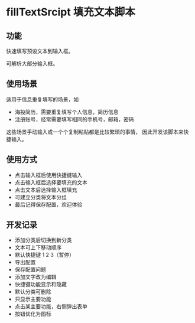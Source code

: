 # fillTextSrcipt 填充文本脚本

## 功能
快速填写预设文本到输入框。

可解析大部分输入框。

## 使用场景
适用于信息重复填写的场景，如
- 海投简历，需要重复填写个人信息，简历信息
- 注册账号，经常需要填写相同的手机号，邮箱，密码

这些场景手动输入或一个个复制粘贴都是比较繁琐的事情，
因此开发该脚本来快捷输入。

## 使用方式
- 点击输入框后使用快捷键输入
- 点击输入框后选择要填充的文本
- 点击文本后选择输入框填充
- 可建立分类将文本分组
- 最后记得保存配置，欢迎体验

## 开发记录

- 添加分类后切换到新分类
- 文本可上下移动顺序
- 默认快捷键 1 2 3（暂停）
- 导出配置
- 保存配置问题
- 添加文字改为编辑
- 快捷键功能显示和隐藏
- 默认分类可删除
- 只显示主要功能
- 点击某主要功能，右侧弹出表单
- 按钮优化为图标